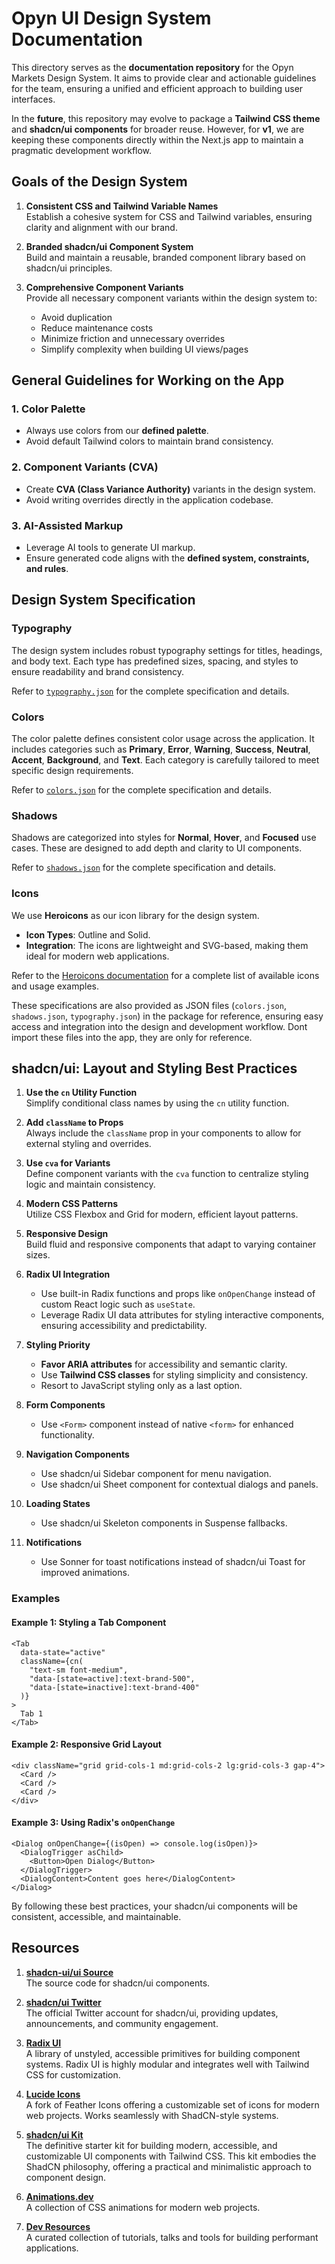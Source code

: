 # Opyn UI Design System Documentation

This directory serves as the **documentation repository** for the Opyn Markets Design System. It aims to provide clear and actionable guidelines for the team, ensuring a unified and efficient approach to building user interfaces.

In the **future**, this repository may evolve to package a **Tailwind CSS theme** and **shadcn/ui components** for broader reuse. However, for **v1**, we are keeping these components directly within the Next.js app to maintain a pragmatic development workflow.


## Goals of the Design System

1. **Consistent CSS and Tailwind Variable Names**  
   Establish a cohesive system for CSS and Tailwind variables, ensuring clarity and alignment with our brand.

2. **Branded shadcn/ui Component System**  
   Build and maintain a reusable, branded component library based on shadcn/ui principles.

3. **Comprehensive Component Variants**  
   Provide all necessary component variants within the design system to:
   - Avoid duplication
   - Reduce maintenance costs
   - Minimize friction and unnecessary overrides
   - Simplify complexity when building UI views/pages


## General Guidelines for Working on the App 

### 1. **Color Palette**
   - Always use colors from our **defined palette**.
   - Avoid default Tailwind colors to maintain brand consistency.

### 2. **Component Variants (CVA)**
   - Create **CVA (Class Variance Authority)** variants in the design system.
   - Avoid writing overrides directly in the application codebase.

### 3. **AI-Assisted Markup**
   - Leverage AI tools to generate UI markup.
   - Ensure generated code aligns with the **defined system, constraints, and rules**.



## Design System Specification

### Typography
The design system includes robust typography settings for titles, headings, and body text. Each type has predefined sizes, spacing, and styles to ensure readability and brand consistency.

Refer to [`typography.json`](./path-to-typography.json) for the complete specification and details.




### Colors
The color palette defines consistent color usage across the application. It includes categories such as **Primary**, **Error**, **Warning**, **Success**, **Neutral**, **Accent**, **Background**, and **Text**. Each category is carefully tailored to meet specific design requirements.

Refer to [`colors.json`](./path-to-colors.json) for the complete specification and details.



### Shadows
Shadows are categorized into styles for **Normal**, **Hover**, and **Focused** use cases. These are designed to add depth and clarity to UI components.

Refer to [`shadows.json`](./path-to-shadows.json) for the complete specification and details.




### Icons
We use **Heroicons** as our icon library for the design system.  
- **Icon Types**: Outline and Solid.  
- **Integration**: The icons are lightweight and SVG-based, making them ideal for modern web applications.  

Refer to the [Heroicons documentation](https://heroicons.com/) for a complete list of available icons and usage examples.


These specifications are also provided as JSON files (`colors.json`, `shadows.json`, `typography.json`) in the package for reference, ensuring easy access and integration into the design and development workflow. Dont import these files into the app, they are only for reference.




## shadcn/ui: Layout and Styling Best Practices

1. **Use the `cn` Utility Function**  
   Simplify conditional class names by using the `cn` utility function.

2. **Add `className` to Props**  
   Always include the `className` prop in your components to allow for external styling and overrides.

3. **Use `cva` for Variants**  
   Define component variants with the `cva` function to centralize styling logic and maintain consistency.

4. **Modern CSS Patterns**  
   Utilize CSS Flexbox and Grid for modern, efficient layout patterns.

5. **Responsive Design**  
   Build fluid and responsive components that adapt to varying container sizes.

6. **Radix UI Integration**  
   - Use built-in Radix functions and props like `onOpenChange` instead of custom React logic such as `useState`.
   - Leverage Radix UI data attributes for styling interactive components, ensuring accessibility and predictability.

7. **Styling Priority**  
   - **Favor ARIA attributes** for accessibility and semantic clarity.
   - Use **Tailwind CSS classes** for styling simplicity and consistency.
   - Resort to JavaScript styling only as a last option.

8. **Form Components**
   - Use `<Form>` component instead of native `<form>` for enhanced functionality.

9. **Navigation Components**
   - Use shadcn/ui Sidebar component for menu navigation.
   - Use shadcn/ui Sheet component for contextual dialogs and panels.

10. **Loading States**
    - Use shadcn/ui Skeleton components in Suspense fallbacks.

11. **Notifications**
    - Use Sonner for toast notifications instead of shadcn/ui Toast for improved animations.

### Examples

#### Example 1: Styling a Tab Component
```tsx
<Tab
  data-state="active"
  className={cn(
    "text-sm font-medium",
    "data-[state=active]:text-brand-500",
    "data-[state=inactive]:text-brand-400"
  )}
>
  Tab 1
</Tab>
```

#### Example 2: Responsive Grid Layout
```tsx
<div className="grid grid-cols-1 md:grid-cols-2 lg:grid-cols-3 gap-4">
  <Card />
  <Card />
  <Card />
</div>
```

#### Example 3: Using Radix's `onOpenChange`
```tsx
<Dialog onOpenChange={(isOpen) => console.log(isOpen)}>
  <DialogTrigger asChild>
    <Button>Open Dialog</Button>
  </DialogTrigger>
  <DialogContent>Content goes here</DialogContent>
</Dialog>
```


By following these best practices, your shadcn/ui components will be consistent, accessible, and maintainable.


## Resources

1. **[shadcn-ui/ui Source](https://github.com/shadcn-ui/ui)**  
   The source code for shadcn/ui components.
   
2. **[shadcn/ui Twitter](https://x.com/shadcn)**  
   The official Twitter account for shadcn/ui, providing updates, announcements, and community engagement.

3. **[Radix UI](https://www.radix-ui.com/)**  
   A library of unstyled, accessible primitives for building component systems. Radix UI is highly modular and integrates well with Tailwind CSS for customization.

4. **[Lucide Icons](https://lucide.dev/)**  
   A fork of Feather Icons offering a customizable set of icons for modern web projects. Works seamlessly with ShadCN-style systems.

5. **[shadcn/ui Kit](https://kit.shadcnui.com/)**  
   The definitive starter kit for building modern, accessible, and customizable UI components with Tailwind CSS. This kit embodies the ShadCN philosophy, offering a practical and minimalistic approach to component design.

6. **[Animations.dev](https://animations.dev/)**  
   A collection of CSS animations for modern web projects.

7. **[Dev Resources](https://github.com/blockmatic/dev-resources)**  
   A curated collection of tutorials, talks and tools for building performant applications.

